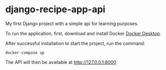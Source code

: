 # django-recipe-app-api
My first Django project with a simple api for learning purposes.

To run the application, first, download and install Docker [Docker Desktop](https://www.docker.com/products/docker-desktop).

After successful installation to start the project, run the command:

```
docker-compose up
```

The API will then be available at http://127.0.0.1:8000
